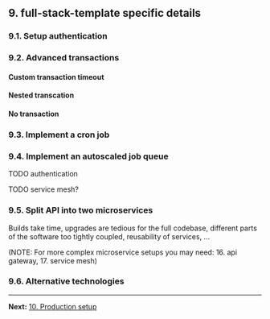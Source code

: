 ## 9. full-stack-template specific details

### 9.1. Setup authentication

### 9.2. Advanced transactions

#### Custom transaction timeout

#### Nested transcation

#### No transaction

### 9.3. Implement a cron job

### 9.4. Implement an autoscaled job queue

TODO authentication

TODO service mesh?

### 9.5. Split API into two microservices

Builds take time, upgrades are tedious for the full codebase, different parts of the software too tightly coupled, reusability of services, ...

(NOTE: For more complex microservice setups you may need: 16. api gateway, 17. service mesh)

### 9.6. Alternative technologies

---

**Next:** [10. Production setup](10-production-setup.md)
